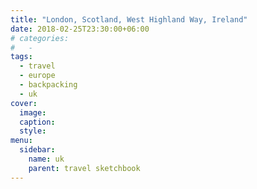 ```yaml
---
title: "London, Scotland, West Highland Way, Ireland"
date: 2018-02-25T23:30:00+06:00
# categories:
#   -
tags:
  - travel
  - europe
  - backpacking
  - uk
cover:
  image:
  caption:
  style:
menu:
  sidebar:
    name: uk
    parent: travel sketchbook
---
```

